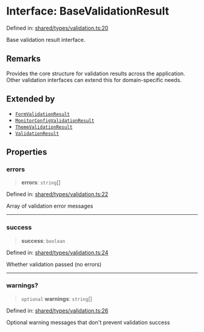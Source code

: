 # Interface: BaseValidationResult

Defined in: [shared/types/validation.ts:20](https://github.com/Nick2bad4u/Uptime-Watcher/blob/main/shared/types/validation.ts#L20)

Base validation result interface.

## Remarks

Provides the core structure for validation results across the application.
Other validation interfaces can extend this for domain-specific needs.

## Extended by

- [`FormValidationResult`](FormValidationResult.md)
- [`MonitorConfigValidationResult`](MonitorConfigValidationResult.md)
- [`ThemeValidationResult`](ThemeValidationResult.md)
- [`ValidationResult`](ValidationResult.md)

## Properties

### errors

> **errors**: `string`[]

Defined in: [shared/types/validation.ts:22](https://github.com/Nick2bad4u/Uptime-Watcher/blob/main/shared/types/validation.ts#L22)

Array of validation error messages

***

### success

> **success**: `boolean`

Defined in: [shared/types/validation.ts:24](https://github.com/Nick2bad4u/Uptime-Watcher/blob/main/shared/types/validation.ts#L24)

Whether validation passed (no errors)

***

### warnings?

> `optional` **warnings**: `string`[]

Defined in: [shared/types/validation.ts:26](https://github.com/Nick2bad4u/Uptime-Watcher/blob/main/shared/types/validation.ts#L26)

Optional warning messages that don't prevent validation success
